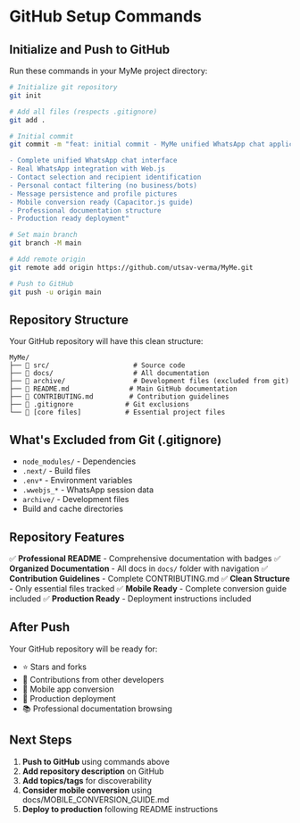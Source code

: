 # GitHub Setup Commands

## Initialize and Push to GitHub

Run these commands in your MyMe project directory:

```bash
# Initialize git repository
git init

# Add all files (respects .gitignore)
git add .

# Initial commit
git commit -m "feat: initial commit - MyMe unified WhatsApp chat application

- Complete unified WhatsApp chat interface
- Real WhatsApp integration with Web.js
- Contact selection and recipient identification
- Personal contact filtering (no business/bots)
- Message persistence and profile pictures
- Mobile conversion ready (Capacitor.js guide)
- Professional documentation structure
- Production ready deployment"

# Set main branch
git branch -M main

# Add remote origin
git remote add origin https://github.com/utsav-verma/MyMe.git

# Push to GitHub
git push -u origin main
```

## Repository Structure

Your GitHub repository will have this clean structure:

```
MyMe/
├── 📁 src/                     # Source code
├── 📁 docs/                    # All documentation
├── 📁 archive/                 # Development files (excluded from git)
├── 📄 README.md               # Main GitHub documentation
├── 📄 CONTRIBUTING.md         # Contribution guidelines
├── 📄 .gitignore             # Git exclusions
└── 📄 [core files]           # Essential project files
```

## What's Excluded from Git (.gitignore)

- `node_modules/` - Dependencies
- `.next/` - Build files
- `.env*` - Environment variables
- `.wwebjs_*` - WhatsApp session data
- `archive/` - Development files
- Build and cache directories

## Repository Features

✅ **Professional README** - Comprehensive documentation with badges
✅ **Organized Documentation** - All docs in `docs/` folder with navigation
✅ **Contribution Guidelines** - Complete CONTRIBUTING.md
✅ **Clean Structure** - Only essential files tracked
✅ **Mobile Ready** - Complete conversion guide included
✅ **Production Ready** - Deployment instructions included

## After Push

Your GitHub repository will be ready for:
- ⭐ Stars and forks
- 🤝 Contributions from other developers
- 📱 Mobile app conversion
- 🚀 Production deployment
- 📚 Professional documentation browsing

## Next Steps

1. **Push to GitHub** using commands above
2. **Add repository description** on GitHub
3. **Add topics/tags** for discoverability
4. **Consider mobile conversion** using docs/MOBILE_CONVERSION_GUIDE.md
5. **Deploy to production** following README instructions